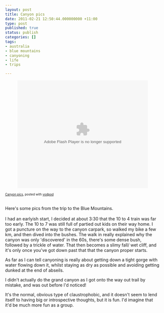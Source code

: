 ```yaml
---
layout: post
title: Canyon pics
date: 2011-02-21 12:50:44.000000000 +11:00
type: post
published: true
status: publish
categories: []
tags:
- australia
- blue mountains
- canyoning
- life
- trips

---
```

<p><span style="display: block; margin: 0px auto; width: 425px">  	<embed src="http://widgets.vodpod.com/w/video_embed/ExternalVideo.988116" type="application/x-shockwave-flash" allowscriptaccess="never" pluginspage="http://www.macromedia.com/go/getflashplayer" wmode="transparent" flashvars="host=picasaweb.google.com&captions=1&hl=en_US&feat=flashalbum&RGB=0x000000&feed=https%3A%2F%2Fpicasaweb.google.com%2Fdata%2Ffeed%2Fapi%2Fuser%2F103899889804200987537%2Falbumid%2F5576082768144079617%3Falt%3Drss%26kind%3Dphoto%26hl%3Den_US" width="425" height="350" /></p>
<div style="font-size: 10px;">     <a href="http://vodpod.com/watch/5616473-canyon-pics?pod=">Canyon pics</a>, posted with <a href="http://vodpod.com?r=wp">vodpod</a>  </div>
<p></span><br />
Here's some pics from the trip to the Blue Mountains.<br />
<!--more--><br />
I had an earlyish start, I decided at about 3:30 that the 10 to 4 train was far too early. The 10 to 7 was still full of partied out kids on their way home. I got a puncture on the way to the canyon carpark, so walked my bike a few km, and then dived into the bushes. The walk in really explained why the canyon was only 'discovered' in the 60s, there's some dense bush, followed by a trickle of water. That then becomes a slimy fall/ wet cliff, and it's only once you've got down past that that the canyon proper starts.</p>
<p>As far as I can tell canyoning is really about getting down a tight gorge with water flowing down it, whilst staying as dry as possible and avoiding getting dunked at the end of abseils.</p>
<p>I didn't actually do the grand canyon as I got onto the way out trail by mistake, and was out before I'd noticed!</p>
<p>It's the normal, obvious type of claustrophobic, and it doesn't seem to lend itself to having big or introspective thoughts, but it is fun. I'd imagine that it'd be much more fun as a group.</p>
